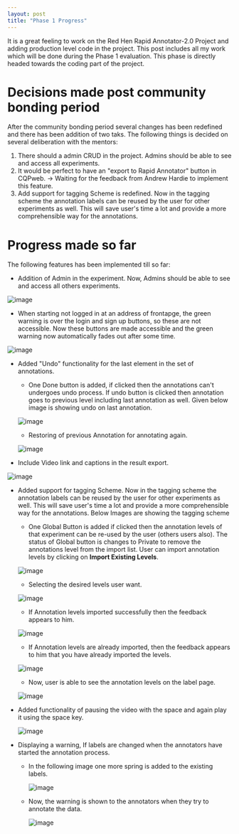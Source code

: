 ```yaml
---
layout: post
title: "Phase 1 Progress"
---
```


It is a great feeling to work on the Red Hen Rapid Annotator-2.0 Project and adding production level code in the project. This post includes all my work which will be done during the Phase 1 evaluation. This phase is directly headed towards the coding part of the project.

# [](#header-1)Decisions made post community bonding period

After the community bonding period several changes has been redefined and there has been addition of two taks. The following things is decided on several deliberation with the mentors:
1. There should a admin CRUD in the project. Admins should be able to see and access all experiments.
2. It would be perfect to have an "export to Rapid Annotator" button in CQPweb. -&gt; Waiting for the feedback from Andrew Hardie to implement this feature.
3. Add support for tagging Scheme is redefined. Now in the tagging scheme the annotation labels can be reused by the user for other experiments as well. This will save user's time a lot and provide a more comprehensible way for the annotations.


# [](#header-2) Progress made so far

The following features has been implemented till so far:

* Addition of Admin in the experiment. Now, Admins should be able to see and access all others experiments.

![image](https://github.com/gulshan-mittal/GSoC19-Blog/blob/master/assets/images/Admin.png?raw=true)

* When starting not logged in at an address of frontapge, the green warning is over the login and sign up buttons, so these are not accessible. Now these buttons are made accessible and the green warning now automatically fades out after some time.

![image](https://github.com/gulshan-mittal/GSoC19-Blog/blob/master/assets/images/war1.png?raw=true)

* Added "Undo" functionality for the last element in the set of annotations.
    * One Done button is added, if clicked then the annotations can't undergoes undo process. If undo button is clicked then annotation goes to previous level including last annotation as well. Given below image is showing undo on last annotation.

    ![image](https://github.com/gulshan-mittal/GSoC19-Blog/blob/master/assets/images/undo1.png?raw=true)

    * Restoring of previous Annotation for annotating again.

    ![image](https://github.com/gulshan-mittal/GSoC19-Blog/blob/master/assets/images/undo2.png?raw=true)

* Include Video link and captions in the result export.

![image](https://github.com/gulshan-mittal/GSoC19-Blog/blob/master/assets/images/excel1.png?raw=true)

* Added support for tagging Scheme. Now in the tagging scheme the annotation labels can be reused by the user for other experiments as well. This will save user's time a lot and provide a more comprehensible way for the annotations. Below Images are showing the tagging scheme
    * One Global Button is added if clicked then the annotation levels of that experiment can be re-used by the user (others users also). The status of Global button is changes to Private to remove the annotations level from the import list. User can import annotation levels by clicking on **Import Existing Levels**.

    ![image](https://github.com/gulshan-mittal/GSoC19-Blog/blob/master/assets/images/tag1.png?raw=true)

    * Selecting the desired levels user want.

    ![image](https://github.com/gulshan-mittal/GSoC19-Blog/blob/master/assets/images/tag2.png?raw=true)


    * If Annotation levels imported successfully then the feedback appears to him.

    ![image](https://github.com/gulshan-mittal/GSoC19-Blog/blob/master/assets/images/tag3.png?raw=true)

    * If Annotation levels are already imported, then the feedback appears to him that you have already imported the levels.

    ![image](https://github.com/gulshan-mittal/GSoC19-Blog/blob/master/assets/images/tag4.png?raw=true)

    * Now, user is able to see the annotation levels on the label page.

    ![image](https://github.com/gulshan-mittal/GSoC19-Blog/blob/master/assets/images/tag5.png?raw=true)

* Added functionality of pausing the video with the space and again play it using the space key.

    ![image](https://github.com/gulshan-mittal/GSoC19-Blog/blob/master/assets/images/pause.gif?raw=true)

* Displaying a warning, If labels are changed when the annotators have started the annotation process.

    * In the following image one more spring is added to the existing labels.

        ![image]((https://github.com/gulshan-mittal/GSoC19-Blog/blob/master/assets/images/changed_labels.png?raw=true))
    
    * Now, the warning is shown to the annotators when they try to annotate the data.

        ![image]((https://github.com/gulshan-mittal/GSoC19-Blog/blob/master/assets/images/warning_labels.png?raw=true))

